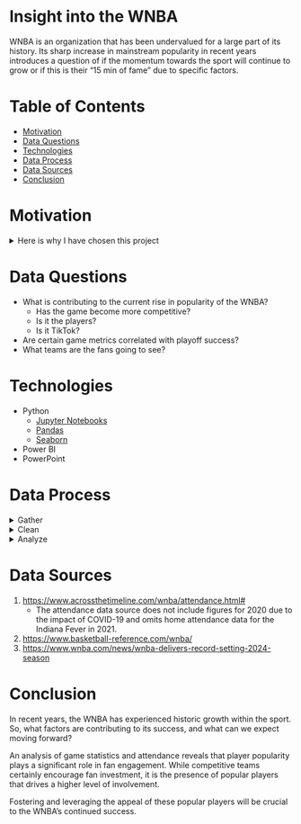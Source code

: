 # Insight into the WNBA
WNBA is an organization that has been undervalued for a large part of its history. Its sharp increase in mainstream popularity in recent years introduces a question of if the momentum towards the sport will continue to grow or if this is their “15 min of fame” due to specific factors.
# Table of Contents
- [Motivation](https://github.com/tasleem-m/Insight-into-the-WNBA#motivation)
- [Data Questions](https://github.com/tasleem-m/Insight-into-the-WNBA#data-questions)
- [Technologies](https://github.com/tasleem-m/Insight-into-the-WNBA#technologies)
- [Data Process](https://github.com/tasleem-m/Insight-into-the-WNBA#data-process)
- [Data Sources](https://github.com/tasleem-m/Insight-into-the-WNBA#data-sources)
- [Conclusion](https://github.com/tasleem-m/Insight-into-the-WNBA#conclusion)
# Motivation
<details>
<summary>
Here is why I have chosen this project
</summary>

I am an avid sports fan, with football being my primary sport of choice—American football, that is. As a young woman, I never paid much attention to women’s sports. However, that began to change around 2023. Names like A’ja Wilson, Caitlin Clark, Angel Reese, and others started to appear more frequently in the media. A’ja Wilson signed one of the richest deals ever for a women’s basketball player with Nike. Caitlin Clark was breaking records not only in women’s college basketball but also in men’s college basketball. Angel Reese was named Most Outstanding Player in the NCAA championship, helping LSU win their first-ever national title.

While there have always been popular WNBA players, such as Sue Bird and Lisa Leslie, whom I had heard of, something felt different this time. I began to question why this shift was happening. Although I was familiar with the WNBA (as the sister league to the NBA), my own interest—and the interest of many others, according to social media—began to rise with these significant milestones. So, when it came time to select a topic for my Capstone project, the WNBA was at the top of my list. I wanted to explore the various factors contributing to this surge in popularity.
</details>

# Data Questions
- What is contributing to the current rise in popularity of the WNBA?
  - Has the game become more competitive?
  - Is it the players?
  - Is it TikTok?
- Are certain game metrics correlated with playoff success?
- What teams are the fans going to see?
# Technologies
- Python
  * [Jupyter Notebooks](https://jupyter.org/)
  * [Pandas](https://pandas.pydata.org/)
  * [Seaborn](https://seaborn.pydata.org/)
- Power BI
- PowerPoint
# Data Process
<details>
<summary>
Gather
</summary>

Game statistics from 1997 to 2024 were gathered from Basketball-reference.com on a per-year basis due to the website's structure. CSV files were downloaded and renamed for each respective year. Once all files were collected, Python was used to concatenate them via a for-loop, and a new 'Year' column was added by referencing the base file name.
</details>

<details>
<summary>
Clean
</summary>
Specific statistical percentage columns, originally in decimal format, were converted to percentage values for analysis. The 'Year' column was cleaned to extract only the year from the full file name and then converted into an integer format. The data was subsequently exported as CSV files and uploaded to Power BI for dashboard visualization.
</details>

<details>
<summary>
Analyze
</summary>
An overview of league performance was analyzed to identify overall trends across the selected metrics. These metrics were then filtered to focus on the top 5 teams, highlighting the most competitive teams during the specified time period (2010-2024). Following this, the performance metrics of these top 5 teams were compared to assess their correlation with playoff history. Additionally, attendance data was analyzed alongside the performance of these competitive teams to determine whether any correlation existed.
</details>

# Data Sources
1.	https://www.acrossthetimeline.com/wnba/attendance.html#
    * The attendance data source does not include figures for 2020 due to the impact of COVID-19 and omits home attendance data for the Indiana Fever in 2021.
2.	https://www.basketball-reference.com/wnba/
3.	https://www.wnba.com/news/wnba-delivers-record-setting-2024-season
# Conclusion
In recent years, the WNBA has experienced historic growth within the sport. So, what factors are contributing to its success, and what can we expect moving forward?

An analysis of game statistics and attendance reveals that player popularity plays a significant role in fan engagement. While competitive teams certainly encourage fan investment, it is the presence of popular players that drives a higher level of involvement.

Fostering and leveraging the appeal of these popular players will be crucial to the WNBA’s continued success.
